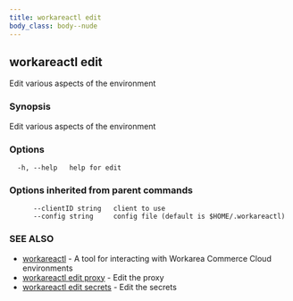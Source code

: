 ```yaml
---
title: workareactl edit
body_class: body--nude
---
```

## workareactl edit

Edit various aspects of the environment

### Synopsis

Edit various aspects of the environment

### Options

```
  -h, --help   help for edit
```

### Options inherited from parent commands

```
      --clientID string   client to use
      --config string     config file (default is $HOME/.workareactl)
```

### SEE ALSO

* [workareactl](/cli/workareactl.html)	 - A tool for interacting with Workarea Commerce Cloud environments
* [workareactl edit proxy](/cli/workareactl-edit-proxy.html)	 - Edit the proxy
* [workareactl edit secrets](/cli/workareactl-edit-secrets.html)	 - Edit the secrets


